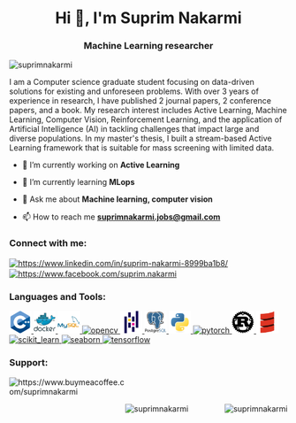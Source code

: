 <h1 align="center">Hi 👋, I'm Suprim Nakarmi</h1>
<h3 align="center">Machine Learning researcher</h3>

<p align="left"> <img src="https://komarev.com/ghpvc/?username=suprimnakarmi&label=Profile%20views&color=0e75b6&style=flat" alt="suprimnakarmi" /> </p>
<p> I am a Computer science graduate student focusing on data-driven solutions for existing and unforeseen problems. With over 3 years
of experience in research, I have published 2 journal papers, 2 conference papers, and a book.
My research interest includes Active Learning, Machine Learning, Computer Vision,
Reinforcement Learning, and the application of Artificial Intelligence (AI) in tackling challenges
that impact large and diverse populations. In my master's thesis, I built a stream-based Active Learning framework that is suitable for mass screening with limited data. </p>

- 🔭 I’m currently working on **Active Learning**

- 🌱 I’m currently learning **MLops**

- 💬 Ask me about **Machine learning, computer vision**

- 📫 How to reach me **suprimnakarmi.jobs@gmail.com**

<h3 align="left">Connect with me:</h3>
<p align="left">
<a href="https://linkedin.com/in/suprim-nakarmi-8999ba1b8/" target="blank"><img align="center" src="https://raw.githubusercontent.com/rahuldkjain/github-profile-readme-generator/master/src/images/icons/Social/linked-in-alt.svg" alt="https://www.linkedin.com/in/suprim-nakarmi-8999ba1b8/" height="30" width="40" /></a>
<a href="https://facebook.com/suprim.nakarmi" target="blank"><img align="center" src="https://raw.githubusercontent.com/rahuldkjain/github-profile-readme-generator/master/src/images/icons/Social/facebook.svg" alt="https://www.facebook.com/suprim.nakarmi" height="30" width="40" /></a>
</p>

<h3 align="left">Languages and Tools:</h3>
<p align="left"> <a href="https://www.w3schools.com/cpp/" target="_blank" rel="noreferrer"> <img src="https://raw.githubusercontent.com/devicons/devicon/master/icons/cplusplus/cplusplus-original.svg" alt="cplusplus" width="40" height="40"/> </a> <a href="https://www.docker.com/" target="_blank" rel="noreferrer"> <img src="https://raw.githubusercontent.com/devicons/devicon/master/icons/docker/docker-original-wordmark.svg" alt="docker" width="40" height="40"/> </a> <a href="https://www.mysql.com/" target="_blank" rel="noreferrer"> <img src="https://raw.githubusercontent.com/devicons/devicon/master/icons/mysql/mysql-original-wordmark.svg" alt="mysql" width="40" height="40"/> </a> <a href="https://opencv.org/" target="_blank" rel="noreferrer"> <img src="https://www.vectorlogo.zone/logos/opencv/opencv-icon.svg" alt="opencv" width="40" height="40"/> </a> <a href="https://pandas.pydata.org/" target="_blank" rel="noreferrer"> <img src="https://raw.githubusercontent.com/devicons/devicon/2ae2a900d2f041da66e950e4d48052658d850630/icons/pandas/pandas-original.svg" alt="pandas" width="40" height="40"/> </a> <a href="https://www.postgresql.org" target="_blank" rel="noreferrer"> <img src="https://raw.githubusercontent.com/devicons/devicon/master/icons/postgresql/postgresql-original-wordmark.svg" alt="postgresql" width="40" height="40"/> </a> <a href="https://www.python.org" target="_blank" rel="noreferrer"> <img src="https://raw.githubusercontent.com/devicons/devicon/master/icons/python/python-original.svg" alt="python" width="40" height="40"/> </a> <a href="https://pytorch.org/" target="_blank" rel="noreferrer"> <img src="https://www.vectorlogo.zone/logos/pytorch/pytorch-icon.svg" alt="pytorch" width="40" height="40"/> </a> <a href="https://www.rust-lang.org" target="_blank" rel="noreferrer"> <img src="https://raw.githubusercontent.com/devicons/devicon/master/icons/rust/rust-plain.svg" alt="rust" width="40" height="40"/> </a> <a href="https://www.scala-lang.org" target="_blank" rel="noreferrer"> <img src="https://raw.githubusercontent.com/devicons/devicon/master/icons/scala/scala-original.svg" alt="scala" width="40" height="40"/> </a> <a href="https://scikit-learn.org/" target="_blank" rel="noreferrer"> <img src="https://upload.wikimedia.org/wikipedia/commons/0/05/Scikit_learn_logo_small.svg" alt="scikit_learn" width="40" height="40"/> </a> <a href="https://seaborn.pydata.org/" target="_blank" rel="noreferrer"> <img src="https://seaborn.pydata.org/_images/logo-mark-lightbg.svg" alt="seaborn" width="40" height="40"/> </a> <a href="https://www.tensorflow.org" target="_blank" rel="noreferrer"> <img src="https://www.vectorlogo.zone/logos/tensorflow/tensorflow-icon.svg" alt="tensorflow" width="40" height="40"/> </a> </p>

<h3 align="left">Support:</h3>
<p><a href="https://www.buymeacoffee.com/suprimnakarmi"> <img align="left" src="https://cdn.buymeacoffee.com/buttons/v2/default-yellow.png" height="50" width="210" alt="https://www.buymeacoffee.com/suprimnakarmi" /></a></p><br><br>

<p><img align="right" src="https://github-readme-stats.vercel.app/api?username=suprimnakarmi&show_icons=true&locale=en" alt="suprimnakarmi" /><img align="left" src="https://github-readme-stats.vercel.app/api/top-langs?username=suprimnakarmi&show_icons=true&locale=en&layout=compact" alt="suprimnakarmi" /></p>

